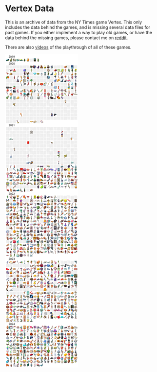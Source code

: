 # Vertex Data

This is an archive of data from the NY Times game Vertex.  This only includes the data behind 
the games, and is missing several data files for past games.  If you either implement a way 
to play old games, or have the data behind the missing games, 
please contact me on [reddit](https://www.reddit.com/user/nobody514/).

There are also [videos](videos.md) of the playthrough of all of these games.

![Preview of data files](images/preview.png)
